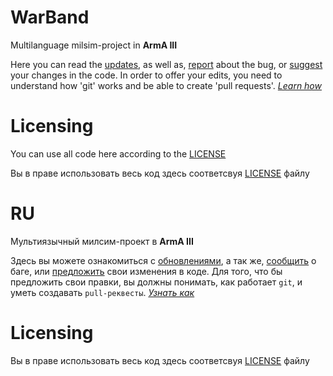 # WarBand
Multilanguage milsim-project in **ArmA III**

Here you can read the [updates](https://github.com/gru2007/MP_WarBand/commits/main), as well as, [report](https://github.com/gru2007/MP_WarBand/issues) about the bug, or [suggest](https://github.com/gru2007/MP_WarBand/pulls) your changes in the code.
In order to offer your edits, you need to understand how 'git' works and be able to create 'pull requests'. *[Learn how](https://docs.github.com/en/free-pro-team@latest/github/collaborating-with-issues-and-pull-requests/about-pull-requests)*

# Licensing
You can use all code here according to the [LICENSE](https://github.com/gru2007/MP_WarBand/blob/main/LICENSE)

Вы в праве использовать весь код здесь соответсвуя [LICENSE](https://github.com/gru2007/MP_WarBand/blob/main/LICENSE) файлу

# RU
Мультиязычный милсим-проект в **ArmA III**

Здесь вы можете ознакомиться с [обновлениями](https://github.com/gru2007/MP_WarBand/commits/main), а так же, [сообщить](https://github.com/gru2007/MP_WarBand/issues) о баге, или [предложить](https://github.com/gru2007/MP_WarBand/pulls) свои изменения в коде.
Для того, что бы предложить свои правки, вы должны понимать, как работает `git`, и уметь создавать `pull-реквесты`. *[Узнать как](https://docs.github.com/en/free-pro-team@latest/github/collaborating-with-issues-and-pull-requests/about-pull-requests)*

# Licensing
Вы в праве использовать весь код здесь соответсвуя [LICENSE](https://github.com/gru2007/MP_WarBand/blob/main/LICENSE) файлу
